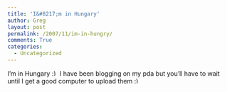 ```yaml
---
title: 'I&#8217;m in Hungary'
author: Greg
layout: post
permalink: /2007/11/im-in-hungry/
comments: True
categories:
  - Uncategorized
---
```

I&#8217;m in Hungary <img src="http://gregology.net/wp-includes/images/smilies/simple-smile.png" alt=":)" class="wp-smiley" style="height: 1em; max-height: 1em;" /> I have been blogging on my pda but you&#8217;ll have to wait until I get a good computer to upload them <img src="http://gregology.net/wp-includes/images/smilies/simple-smile.png" alt=":)" class="wp-smiley" style="height: 1em; max-height: 1em;" />